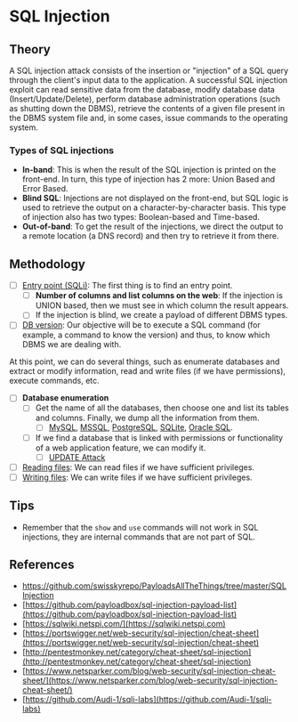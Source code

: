 # SQL Injection

## Theory

A SQL injection attack consists of the insertion or "injection" of a SQL query through the client's input data to the application. A successful SQL injection exploit can read sensitive data from the database, modify database data (Insert/Update/Delete), perform database administration operations (such as shutting down the DBMS), retrieve the contents of a given file present in the DBMS system file and, in some cases, issue commands to the operating system.

### Types of SQL injections

* **In-band**: This is when the result of the SQL injection is printed on the front-end. In turn, this type of injection has 2 more: Union Based and Error Based.
* **Blind SQL**: Injections are not displayed on the front-end, but SQL logic is used to retrieve the output on a character-by-character basis. This type of injection also has two types: Boolean-based and Time-based.
* **Out-of-band**: To get the result of the injections, we direct the output to a remote location (a DNS record) and then try to retrieve it from there.

## Methodology

* [ ] [Entry point (SQLi)](entry-point-sqli.md): The first thing is to find an entry point.
  * [ ] **Number of columns and list columns on the web**: If the injection is UNION based, then we must see in which column the result appears.
  * [ ] If the injection is blind, we create a payload of different DBMS types.
* [ ] [DB version](other-payloads.md#comments-db-version): Our objective will be to execute a SQL command (for example, a command to know the version) and thus, to know which DBMS we are dealing with.

At this point, we can do several things, such as enumerate databases and extract or modify information, read and write files (if we have permissions), execute commands, etc.

* [ ] **Database enumeration**
  * [ ] Get the name of all the databases, then choose one and list its tables and columns. Finally, we dump all the information from them.
    * [ ] [MySQL](mysql-injection.md), [MSSQL](mssql-injection.md), [PostgreSQL](postgresql-injection.md), [SQLite](sqlite-injection.md), [Oracle SQL](oracle-sql-injection.md).
  * [ ] If we find a database that is linked with permissions or functionality of a web application feature, we can modify it.
    * [ ] [UPDATE Attack](other-payloads.md#update-attack)
* [ ] [Reading files](other-payloads.md#reading-files): We can read files if we have sufficient privileges.
* [ ] [Writing files](other-payloads.md#writing-files): We can write files if we have sufficient privileges.

## Tips

* Remember that the `show` and `use` commands will not work in SQL injections, they are internal commands that are not part of SQL.

## References

* [https://github.com/swisskyrepo/PayloadsAllTheThings/tree/master/SQL Injection](https://github.com/swisskyrepo/PayloadsAllTheThings/tree/master/SQL%20Injection)
* [https://github.com/payloadbox/sql-injection-payload-list](https://github.com/payloadbox/sql-injection-payload-list)
* [https://sqlwiki.netspi.com/](https://sqlwiki.netspi.com)
* [https://portswigger.net/web-security/sql-injection/cheat-sheet](https://portswigger.net/web-security/sql-injection/cheat-sheet)
* [http://pentestmonkey.net/category/cheat-sheet/sql-injection](http://pentestmonkey.net/category/cheat-sheet/sql-injection)
* [https://www.netsparker.com/blog/web-security/sql-injection-cheat-sheet/](https://www.netsparker.com/blog/web-security/sql-injection-cheat-sheet/)
* [https://github.com/Audi-1/sqli-labs](https://github.com/Audi-1/sqli-labs)
